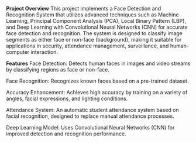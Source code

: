 **Project Overview**
This project implements a Face Detection and Recognition System that utilizes advanced techniques such as Machine Learning, Principal Component Analysis (PCA), Local Binary Pattern (LBP), and Deep Learning with Convolutional Neural Networks (CNN) for accurate face detection and recognition. The system is designed to classify image segments as either face or non-face (background), making it suitable for applications in security, attendance management, surveillance, and human-computer interaction.

**Features**
Face Detection: Detects human faces in images and video streams by classifying regions as face or non-face.

Face Recognition: Recognizes known faces based on a pre-trained dataset.

Accuracy Enhancement: Achieves high accuracy by training on a variety of angles, facial expressions, and lighting conditions.

Attendance System: An automatic student attendance system based on facial recognition, designed to replace manual attendance processes.

Deep Learning Model: Uses Convolutional Neural Networks (CNN) for improved detection and recognition performance.
